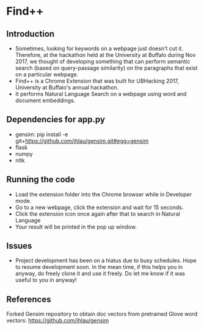 # Find++

## Introduction 
* Sometimes, looking for keywords on a webpage just doesn't cut it. Therefore, at the hackathon held at the University at Buffalo during Nov 2017, we thought of developing something that can perform semantic search (based on query-passage similarity) on the paragraphs that exist on a particular webpage.
* Find++ is a Chrome Extension that was built for UBHacking 2017, University at Buffalo's annual hackathon. 
* It performs Natural Language Search on a webpage using word and document embeddings.

## Dependencies for app.py
* gensim: pip install -e git+https://github.com/jhlau/gensim.git#egg=gensim 
* flask 
* numpy 
* nltk 

## Running the code
* Load the extension folder into the Chrome browser while in Developer mode. 
* Go to a new webpage, click the extension and wait for 15 seconds. 
* Click the extension icon once again after that to search in Natural Language 
* Your result will be printed in the pop up window. 

## Issues
* Project development has been on a hiatus due to busy schedules. Hope to resume development soon. In the mean time, if this helps you in anyway, do freely clone it and use it freely. Do let me know if it was useful to you in anyway!

## References
Forked Gensim repository to obtain doc vectors from pretrained Glove word vectors: https://github.com/jhlau/gensim

